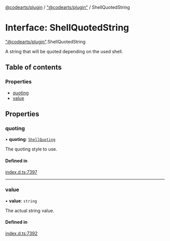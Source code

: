 [@codearts/plugin](../README.md) / ["@codearts/plugin"](../modules/_codearts_plugin_.md) / ShellQuotedString

# Interface: ShellQuotedString

["@codearts/plugin"](../modules/_codearts_plugin_.md).ShellQuotedString

A string that will be quoted depending on the used shell.

## Table of contents

### Properties

- [quoting](codearts_plugin_.ShellQuotedString.md#quoting)
- [value](codearts_plugin_.ShellQuotedString.md#value)

## Properties

### quoting

• **quoting**: [`ShellQuoting`](../enums/codearts_plugin_.ShellQuoting.md)

The quoting style to use.

#### Defined in

[index.d.ts:7397](https://github.com/huaweicloud/cloudide-plugin-api/blob/a055dd0/index.d.ts#L7397)

___

### value

• **value**: `string`

The actual string value.

#### Defined in

[index.d.ts:7392](https://github.com/huaweicloud/cloudide-plugin-api/blob/a055dd0/index.d.ts#L7392)
